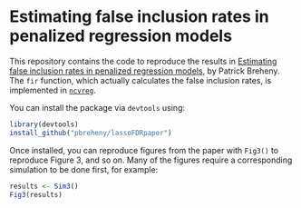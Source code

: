# Estimating false inclusion rates in penalized regression models
This repository contains the code to reproduce the results in [Estimating false inclusion rates in penalized regression models](http://arxiv.org/pdf/1607.05636v1.pdf), by Patrick Breheny.
The `fir` function, which actually calculates the false inclusion rates, is implemented in [`ncvreg`](https://github.com/pbreheny/ncvreg).

You can install the package via `devtools` using:

```r
library(devtools)
install_github("pbreheny/lassoFDRpaper")
```

Once installed, you can reproduce figures from the paper with `Fig3()` to reproduce Figure 3, and so on.  Many of the figures require a corresponding simulation to be done first, for example:

```r
results <- Sim3()
Fig3(results)
```

